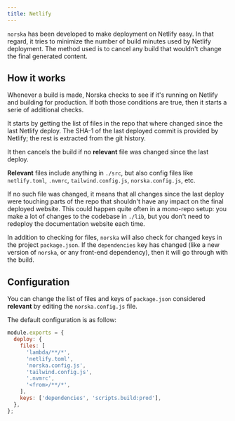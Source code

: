 ```yaml
---
title: Netlify
---
```


`norska` has been developed to make deployment on Netlify easy. In that regard,
it tries to minimize the number of build minutes used by Netlify deployment. The
method used is to cancel any build that wouldn't change the final generated
content.

## How it works

Whenever a build is made, Norska checks to see if it's running on Netlify and
building for production. If both those conditions are true, then it starts
a serie of additional checks.

It starts by getting the list of files in the repo that where changed since the
last Netlify deploy. The SHA-1 of the last deployed commit is provided by
Netlify; the rest is extracted from the git history.

It then cancels the build if no **relevant** file was changed since the last
deploy.

**Relevant** files include anything in `./src`, but also config files like
`netlify.toml`, `.nvmrc`, `tailwind.config.js`, `norska.config.js`, etc.

If no such file was changed, it means that all changes since the last deploy
were touching parts of the repo that shouldn't have any impact on the final
deployed website. This could happen quite often in a mono-repo setup: you make
a lot of changes to the codebase in `./lib`, but you don't need to redeploy the
documentation website each time.

In addition to checking for files, `norska` will also check for changed keys in
the project `package.json`. If the `dependencies` key has changed (like a new
version of `norska`, or any front-end dependency), then it will go through with
the build.

## Configuration

You can change the list of files and keys of `package.json` considered
**relevant** by editing the `norska.config.js` file.

The default configuration is as follow:

```js
module.exports = {
  deploy: {
    files: [
      'lambda/**/*',
      'netlify.toml',
      'norska.config.js',
      'tailwind.config.js',
      '.nvmrc',
      '<from>/**/*',
    ],
    keys: ['dependencies', 'scripts.build:prod'],
  },
};
```

